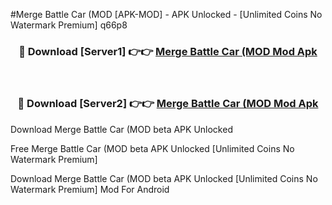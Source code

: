 #Merge Battle Car (MOD [APK-MOD] - APK Unlocked - [Unlimited Coins No Watermark Premium] q66p8



<div align="center">

<h3>🔴 Download [Server1] 👉👉 <a href="https://momento.my/?title=Merge_Battle_Car_(MOD">Merge Battle Car (MOD Mod Apk</a></h3><br>

<h3>🔴 Download [Server2] 👉👉 <a href="https://momento.my/?title=Merge_Battle_Car_(MOD">Merge Battle Car (MOD Mod Apk</a></h3>
</div>



Download Merge Battle Car (MOD beta APK Unlocked

Free Merge Battle Car (MOD beta APK Unlocked [Unlimited Coins No Watermark Premium]

Download Merge Battle Car (MOD beta APK Unlocked [Unlimited Coins No Watermark Premium] Mod For Android
